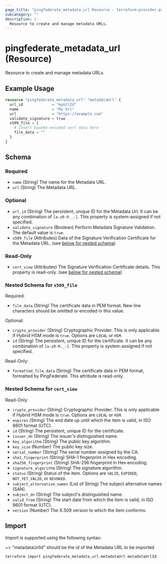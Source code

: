 ```yaml
---
page_title: "pingfederate_metadata_url Resource - terraform-provider-pingfederate"
subcategory: ""
description: |-
  Resource to create and manage metadata URLs.
---
```


# pingfederate_metadata_url (Resource)

Resource to create and manage metadata URLs.

## Example Usage

```terraform
resource "pingfederate_metadata_url" "metadataUrl" {
  url_id             = "myUrlId"
  name               = "My Url"
  url                = "https://example.com"
  validate_signature = true
  x509_file = {
    # Insert base64-encoded cert data here
    file_data = ""
  }
}
```

<!-- schema generated by tfplugindocs -->
## Schema

### Required

- `name` (String) The name for the Metadata URL.
- `url` (String) The Metadata URL.

### Optional

- `url_id` (String) The persistent, unique ID for the Metadata Url. It can be any combination of `[a-z0-9._-]`. This property is system-assigned if not specified.
- `validate_signature` (Boolean) Perform Metadata Signature Validation. The default value is `true`.
- `x509_file` (Attributes) Data of the Signature Verification Certificate for the Metadata URL. (see [below for nested schema](#nestedatt--x509_file))

### Read-Only

- `cert_view` (Attributes) The Signature Verification Certificate details. This property is read-only. (see [below for nested schema](#nestedatt--cert_view))

<a id="nestedatt--x509_file"></a>
### Nested Schema for `x509_file`

Required:

- `file_data` (String) The certificate data in PEM format. New line characters should be omitted or encoded in this value.

Optional:

- `crypto_provider` (String) Cryptographic Provider. This is only applicable if Hybrid HSM mode is `true`. Options are `LOCAL` or `HSM`.
- `id` (String) The persistent, unique ID for the certificate. It can be any combination of `[a-z0-9._-]`. This property is system-assigned if not specified.

Read-Only:

- `formatted_file_data` (String) The certificate data in PEM format, formatted by PingFederate. This attribute is read-only.


<a id="nestedatt--cert_view"></a>
### Nested Schema for `cert_view`

Read-Only:

- `crypto_provider` (String) Cryptographic Provider. This is only applicable if Hybrid HSM mode is `true`. Options are `LOCAL` or `HSM`.
- `expires` (String) The end date up until which the item is valid, in ISO 8601 format (UTC).
- `id` (String) The persistent, unique ID for the certificate.
- `issuer_dn` (String) The issuer's distinguished name.
- `key_algorithm` (String) The public key algorithm.
- `key_size` (Number) The public key size.
- `serial_number` (String) The serial number assigned by the CA.
- `sha1_fingerprint` (String) SHA-1 fingerprint in Hex encoding.
- `sha256_fingerprint` (String) SHA-256 fingerprint in Hex encoding.
- `signature_algorithm` (String) The signature algorithm.
- `status` (String) Status of the item. Options are `VALID`, `EXPIRED`, `NOT_YET_VALID`, or `REVOKED`.
- `subject_alternative_names` (List of String) The subject alternative names (SAN).
- `subject_dn` (String) The subject's distinguished name.
- `valid_from` (String) The start date from which the item is valid, in ISO 8601 format (UTC).
- `version` (Number) The X.509 version to which the item conforms.

## Import

Import is supported using the following syntax:

~> "metadataUrlId" should be the id of the Metadata URL to be imported

```shell
terraform import pingfederate_metadata_url.metadataUrl metadataUrlId
```